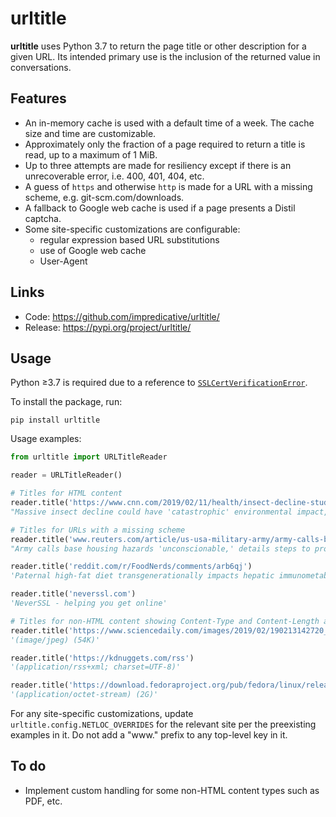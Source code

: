 # urltitle
**urltitle** uses Python 3.7 to return the page title or other description for a given URL.
Its intended primary use is the inclusion of the returned value in conversations.

## Features
* An in-memory cache is used with a default time of a week. The cache size and time are customizable.
* Approximately only the fraction of a page required to return a title is read, up to a maximum of 1 MiB.
* Up to three attempts are made for resiliency except if there is an unrecoverable error, i.e. 400, 401, 404, etc.
* A guess of `https` and otherwise `http` is made for a URL with a missing scheme, e.g. git-scm.com/downloads.
* A fallback to Google web cache is used if a page presents a Distil captcha.
* Some site-specific customizations are configurable:
  - regular expression based URL substitutions
  - use of Google web cache
  - User-Agent

## Links
* Code: https://github.com/impredicative/urltitle/
* Release: https://pypi.org/project/urltitle/

## Usage
Python ≥3.7 is required due to a reference 
to [`SSLCertVerificationError`](https://docs.python.org/3/library/ssl.html#ssl.SSLCertVerificationError).

To install the package, run:

    pip install urltitle

Usage examples:
```python
from urltitle import URLTitleReader

reader = URLTitleReader()

# Titles for HTML content
reader.title('https://www.cnn.com/2019/02/11/health/insect-decline-study-intl/index.html')
"Massive insect decline could have 'catastrophic' environmental impact, study says"

# Titles for URLs with a missing scheme
reader.title('www.reuters.com/article/us-usa-military-army/army-calls-base-housing-hazards-unconscionable-details-steps-to-protect-families-idUSKCN1Q4275')
"Army calls base housing hazards 'unconscionable,' details steps to protect families | Reuters"

reader.title('reddit.com/r/FoodNerds/comments/arb6qj')
'Paternal high-fat diet transgenerationally impacts hepatic immunometabolism. - PubMed - NCBI : FoodNerds'

reader.title('neverssl.com')
'NeverSSL - helping you get online'

# Titles for non-HTML content showing Content-Type and Content-Length as available:
reader.title('https://www.sciencedaily.com/images/2019/02/190213142720_1_540x360.jpg')
'(image/jpeg) (54K)'

reader.title('https://kdnuggets.com/rss')
'(application/rss+xml; charset=UTF-8)'

reader.title('https://download.fedoraproject.org/pub/fedora/linux/releases/29/Workstation/x86_64/iso/Fedora-Workstation-Live-x86_64-29-1.2.iso')
'(application/octet-stream) (2G)'
```

For any site-specific customizations, update `urltitle.config.NETLOC_OVERRIDES` for the relevant site per the
preexisting examples in it. Do not add a "www." prefix to any top-level key in it.

## To do
* Implement custom handling for some non-HTML content types such as PDF, etc.
